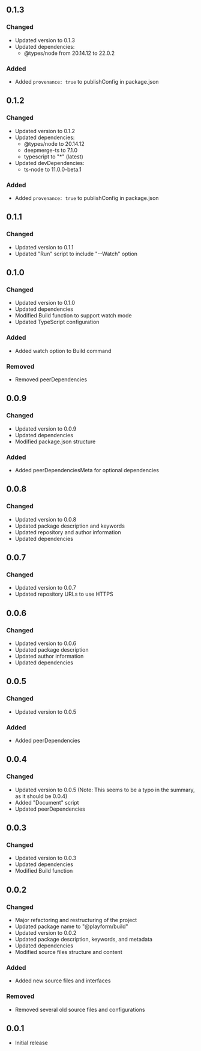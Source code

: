 ## 0.1.3

### Changed

-   Updated version to 0.1.3
-   Updated dependencies:
    -   @types/node from 20.14.12 to 22.0.2

### Added

-   Added `provenance: true` to publishConfig in package.json

## 0.1.2

### Changed

-   Updated version to 0.1.2
-   Updated dependencies:
    -   @types/node to 20.14.12
    -   deepmerge-ts to 7.1.0
    -   typescript to "\*" (latest)
-   Updated devDependencies:
    -   ts-node to 11.0.0-beta.1

### Added

-   Added `provenance: true` to publishConfig in package.json

## 0.1.1

### Changed

-   Updated version to 0.1.1
-   Updated "Run" script to include "--Watch" option

## 0.1.0

### Changed

-   Updated version to 0.1.0
-   Updated dependencies
-   Modified Build function to support watch mode
-   Updated TypeScript configuration

### Added

-   Added watch option to Build command

### Removed

-   Removed peerDependencies

## 0.0.9

### Changed

-   Updated version to 0.0.9
-   Updated dependencies
-   Modified package.json structure

### Added

-   Added peerDependenciesMeta for optional dependencies

## 0.0.8

### Changed

-   Updated version to 0.0.8
-   Updated package description and keywords
-   Updated repository and author information
-   Updated dependencies

## 0.0.7

### Changed

-   Updated version to 0.0.7
-   Updated repository URLs to use HTTPS

## 0.0.6

### Changed

-   Updated version to 0.0.6
-   Updated package description
-   Updated author information
-   Updated dependencies

## 0.0.5

### Changed

-   Updated version to 0.0.5

### Added

-   Added peerDependencies

## 0.0.4

### Changed

-   Updated version to 0.0.5 (Note: This seems to be a typo in the summary, as
    it should be 0.0.4)
-   Added "Document" script
-   Updated peerDependencies

## 0.0.3

### Changed

-   Updated version to 0.0.3
-   Updated dependencies
-   Modified Build function

## 0.0.2

### Changed

-   Major refactoring and restructuring of the project
-   Updated package name to "@playform/build"
-   Updated version to 0.0.2
-   Updated package description, keywords, and metadata
-   Updated dependencies
-   Modified source files structure and content

### Added

-   Added new source files and interfaces

### Removed

-   Removed several old source files and configurations

## 0.0.1

-   Initial release

